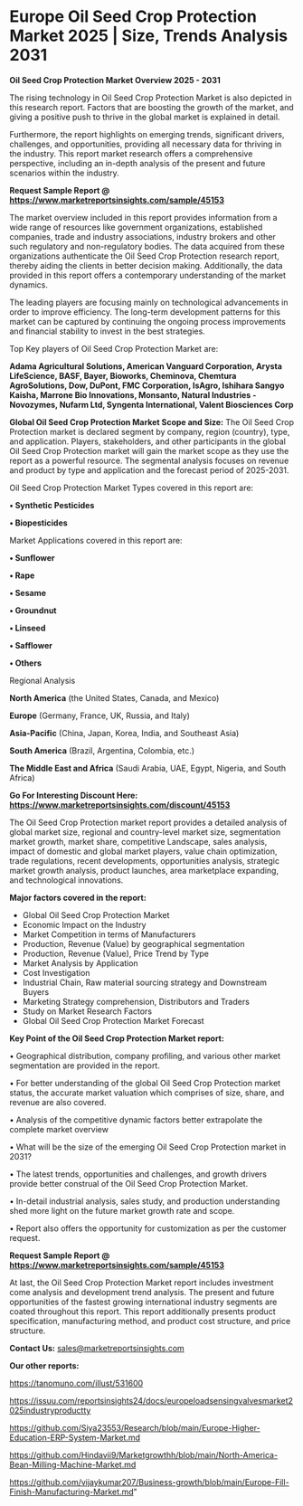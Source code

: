 # Europe Oil Seed Crop Protection Market 2025 | Size, Trends Analysis 2031

<Strong> Oil Seed Crop Protection Market Overview 2025 - 2031</strong>

The rising technology in Oil Seed Crop Protection Market is also depicted in this research report. Factors that are boosting the growth of the market, and giving a positive push to thrive in the global market is explained in detail.

Furthermore, the report highlights on emerging trends, significant drivers, challenges, and opportunities, providing all necessary data for thriving in the industry. This report market research offers a comprehensive perspective, including an in-depth analysis of the present and future scenarios within the industry.

<strong>Request Sample Report @ <a href=https://www.marketreportsinsights.com/sample/45153>https://www.marketreportsinsights.com/sample/45153</a></strong>

The market overview included in this report provides information from a wide range of resources like government organizations, established companies, trade and industry associations, industry brokers and other such regulatory and non-regulatory bodies. The data acquired from these organizations authenticate the Oil Seed Crop Protection research report, thereby aiding the clients in better decision making. Additionally, the data provided in this report offers a contemporary understanding of the market dynamics.

The leading players are focusing mainly on technological advancements in order to improve efficiency. The long-term development patterns for this market can be captured by continuing the ongoing process improvements and financial stability to invest in the best strategies.

Top Key players of Oil Seed Crop Protection Market are:

<strong>Adama Agricultural Solutions, American Vanguard Corporation, Arysta LifeScience, BASF, Bayer, Bioworks, Cheminova, Chemtura AgroSolutions, Dow, DuPont, FMC Corporation, IsAgro, Ishihara Sangyo Kaisha, Marrone Bio Innovations, Monsanto, Natural Industries -Novozymes, Nufarm Ltd, Syngenta International, Valent Biosciences Corp</strong>

<strong><b>Global Oil Seed Crop Protection Market Scope and Size:</b></strong>
The Oil Seed Crop Protection market is declared segment by company, region (country), type, and application. Players, stakeholders, and other participants in the global Oil Seed Crop Protection market will gain the market scope as they use the report as a powerful resource. The segmental analysis focuses on revenue and product by type and application and the forecast period of 2025-2031.

Oil Seed Crop Protection Market Types covered in this report are:

<strong>•  Synthetic Pesticides

•  Biopesticides</strong>

Market Applications covered in this report are:

<strong>•  Sunflower

•  Rape

•  Sesame

•  Groundnut

•  Linseed

•  Safflower

•  Others</strong> 

Regional Analysis

<strong>North America</strong> (the United States, Canada, and Mexico)

<strong>Europe</strong> (Germany, France, UK, Russia, and Italy)

<strong>Asia-Pacific</strong> (China, Japan, Korea, India, and Southeast Asia)

<strong>South America</strong> (Brazil, Argentina, Colombia, etc.)

<strong>The Middle East and Africa</strong> (Saudi Arabia, UAE, Egypt, Nigeria, and South Africa)

<strong>Go For Interesting Discount Here: <a href=https://www.marketreportsinsights.com/discount/45153>https://www.marketreportsinsights.com/discount/45153</a></strong>

The Oil Seed Crop Protection market report provides a detailed analysis of global market size, regional and country-level market size, segmentation market growth, market share, competitive Landscape, sales analysis, impact of domestic and global market players, value chain optimization, trade regulations, recent developments, opportunities analysis, strategic market growth analysis, product launches, area marketplace expanding, and technological innovations.

<strong><b>Major factors covered in the report:</b></strong>
<ul>
  <li>Global Oil Seed Crop Protection Market </li>
  <li>Economic Impact on the Industry</li>
  <li>Market Competition in terms of Manufacturers</li>
  <li>Production, Revenue (Value) by geographical segmentation</li>
  <li>Production, Revenue (Value), Price Trend by Type</li>
  <li>Market Analysis by Application</li>
  <li>Cost Investigation</li>
  <li>Industrial Chain, Raw material sourcing strategy and Downstream Buyers</li>
  <li>Marketing Strategy comprehension, Distributors and Traders</li>
  <li>Study on Market Research Factors</li>
  <li>Global Oil Seed Crop Protection Market Forecast</li>
</ul>

<strong><b>Key Point of the Oil Seed Crop Protection Market report:</b></strong>

• Geographical distribution, company profiling, and various other market segmentation are provided in the report.

• For better understanding of the global Oil Seed Crop Protection market status, the accurate market valuation which comprises of size, share, and revenue are also covered.

• Analysis of the competitive dynamic factors better extrapolate the complete market overview

• What will be the size of the emerging Oil Seed Crop Protection market in 2031?

• The latest trends, opportunities and challenges, and growth drivers provide better construal of the Oil Seed Crop Protection Market.

• In-detail industrial analysis, sales study, and production understanding shed more light on the future market growth rate and scope.

• Report also offers the opportunity for customization as per the customer request.

<strong>Request Sample Report @ <a href=https://www.marketreportsinsights.com/sample/45153>https://www.marketreportsinsights.com/sample/45153</a></strong>

At last, the Oil Seed Crop Protection Market report includes investment come analysis and development trend analysis. The present and future opportunities of the fastest growing international industry segments are coated throughout this report. This report additionally presents product specification, manufacturing method, and product cost structure, and price structure.

<strong>Contact Us:</strong>
sales@marketreportsinsights.com

<strong>Our other reports:</strong>

<a href=https://tanomuno.com/illust/531600>https://tanomuno.com/illust/531600</a>

<a href=https://issuu.com/reportsinsights24/docs/europeloadsensingvalvesmarket2025industryproductty>https://issuu.com/reportsinsights24/docs/europeloadsensingvalvesmarket2025industryproductty</a>

<a href=https://github.com/Siya23553/Research/blob/main/Europe-Higher-Education-ERP-System-Market.md>https://github.com/Siya23553/Research/blob/main/Europe-Higher-Education-ERP-System-Market.md</a>

<a href=https://github.com/Hindavii9/Marketgrowthh/blob/main/North-America-Bean-Milling-Machine-Market.md>https://github.com/Hindavii9/Marketgrowthh/blob/main/North-America-Bean-Milling-Machine-Market.md</a>

<a href=https://github.com/vijaykumar207/Business-growth/blob/main/Europe-Fill-Finish-Manufacturing-Market.md>https://github.com/vijaykumar207/Business-growth/blob/main/Europe-Fill-Finish-Manufacturing-Market.md</a>"

